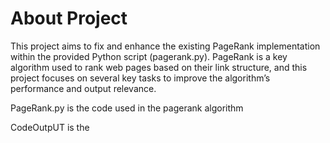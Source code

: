 # About Project
This project aims to fix and enhance the existing PageRank implementation within the provided Python script (pagerank.py). PageRank is a key algorithm used to rank web pages based on their link structure, and this project focuses on several key tasks to improve the algorithm’s performance and output relevance.

PageRank.py is the code used in the pagerank algorithm 

CodeOutpUT is the 
